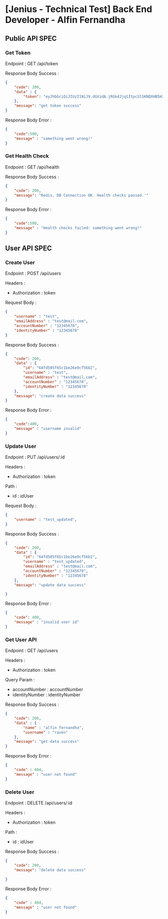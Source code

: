 # [Jenius - Technical Test] Back End Developer - Alfin Fernandha

## Public API SPEC

### Get Token

Endpoint : GET /api/token

Response Body Success :

```json
{
    "code": 200, 
    "data" : {
        "token": "eyJhbGciOiJIUzI1NiJ9.dGVzdA.jRGkdJjq1ItpcSlSKNQXHB5H3E8EmliKLZT_iXQQXD0"
    },
    "message": "get token success"
}
```

Response Body Error :

```json
{
    "code":500,
    "message" : "something went wrong!"
}
```

### Get Health Check

Endpoint : GET /api/health

Response Body Success :

```json
{
    "code": 200, 
    "message": "Redis, DB Connection OK. Health checks passed.'"
}
```

Response Body Error :

```json
{
    "code":500,
    "message" : "Health checks failed: something went wrong!"
}
```

## User API SPEC

### Create User

Endpoint : POST /api/users

Headers :

- Authorization : token

Request Body :

```json
{
    "username" : "test",
    "emailAddress" : "test@mail.com",
    "accountNumber" : "12345678",
    "identityNumber" : "12345678"
}
```

Response Body Success :

```json
{
    "code": 200, 
    "data" : {
        "id": "64fd505f65c1be26e9cf56b2",
        "username" : "test",
        "emailAddress" : "test@mail.com",
        "accountNumber" : "12345678",
        "identityNumber" : "12345678"
    },
    "message": "create data success"
}
```

Response Body Error :

```json
{
    "code":400,
    "message" : "username invalid"
}
```

### Update User

Endpoint : PUT /api/users/:id

Headers :

- Authorization : token

Path :

- id : idUser

Request Body :

```json
{
    "username" : "test_updated",
}
```

Response Body Success :

```json
{
    "code": 200, 
    "data" : {
        "id": "64fd505f65c1be26e9cf56b2",
        "username" : "test_updated",
        "emailAddress" : "test@mail.com",
        "accountNumber" : "12345678",
        "identityNumber" : "12345678"
    },
    "message": "update data success"

}
```

Response Body Error :

```json
{   
    "code": 400,
    "message" : "invalid user id"
}
```

### Get User API

Endpoint : GET /api/users

Headers :

- Authorization : token

Query Param :

- accountNumber : accountNumber
- identityNumber : identityNumber
  
Response Body Success :

```json
{
    "code": 200, 
    "data" : {
        "name" : "alfin fernandha",
        "username" : "raven"
    },
    "message": "get data success"
}
```

Response Body Error :

```json
{
    "code" : 404,
    "message" : "user not found"
}
```

### Delete User

Endpoint : DELETE /api/users/:id

Headers :

- Authorization : token

Path :

- id : idUser

Response Body Success :

```json
{
    "code": 200, 
    "message": "delete data success"
   
}
```

Response Body Error :

```json
{
    "code" : 404,
    "message" : "user not found"
}
```
